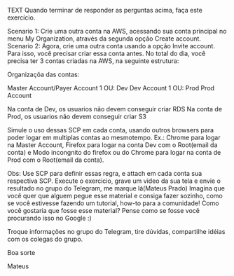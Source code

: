 TEXT
Quando terminar de responder as perguntas acima, faça este exercício.

Scenario 1: Crie uma outra conta na AWS, acessando sua conta principal no menu My Organization, através da segunda opção Create account.
Scenario 2: Agora, crie uma outra conta usando a opção Invite account. Para isso, você precisar criar essa conta antes.
No total do dia, você precisa ter 3 contas criadas na AWS, na seguinte estrutura:

Organizaçõa das contas:

Master Account/Payer Account
    1 OU: Dev
      Dev Account
    1 OU: Prod
      Prod Account
      
Na conta de Dev, os usuarios não devem conseguir criar RDS
Na conta de Prod, os usuarios não devem conseguir criar S3

Simule o uso dessas SCP em cada conta, usando outros browsers para poder logar
em multiplas contas ao mesmotempo.
Ex.: Chrome para logar na Master Account, Firefox para logar na conta Dev com o Root(email da conta) e 
Modo incongnito do firefox ou do Chrome para logar na conta de Prod com o Root(email da conta).

Obs: Use SCP para definir essas regra, e attach em cada conta sua respectiva SCP.
Execute o exercicio, grave um video da sua tela e envie o resultado no grupo do Telegram, me marque lá(Mateus Prado)
Imagina que você quer que alguem pegue esse material e consiga fazer sozinho, como se você estivesse fazendo um tutorial, how-to para a comunidade! Como você gostaria que fosse esse material? Pense como se fosse você procurando isso no Google :)

Troque informações no grupo do Telegram, tire dúvidas, compartilhe idéias com os colegas do grupo.

Boa sorte

Mateus